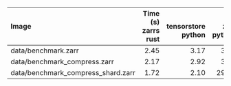 | Image                              |   Time (s)<br>zarrs<br>rust |   <br>tensorstore<br>python |   <br>zarr<br>python |   <br>zarr<br>dask<br>python |   Memory (GB)<br>zarrs<br>rust |   <br>tensorstore<br>python |   <br>zarr<br>python |   <br>zarr<br>dask<br>python |
|:-----------------------------------|----------------------------:|----------------------------:|---------------------:|-----------------------------:|-------------------------------:|----------------------------:|---------------------:|-----------------------------:|
| data/benchmark.zarr                |                        2.45 |                        3.17 |                 3.45 |                         5.56 |                           9.05 |                       11.63 |                 8.81 |                        16.90 |
| data/benchmark_compress.zarr       |                        2.17 |                        2.92 |                 3.33 |                         5.28 |                           9.37 |                        9.73 |                 9.00 |                        17.18 |
| data/benchmark_compress_shard.zarr |                        1.72 |                        2.10 |                29.36 |                        38.22 |                           8.46 |                        8.65 |                 9.07 |                        17.17 |